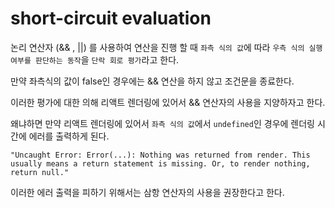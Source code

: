 # short-circuit evaluation

논리 연산자 (&& , ||) 를 사용하여 연산을 진행 할 때 `좌측 식의 값`에 따라 `우측 식의 실행 여부를 판단하는 동작`을 `단락 회로 평가`라고 한다.

만약 좌측식의 값이 false인 경우에는 && 연산을 하지 않고 조건문을 종료한다.

이러한 평가에 대한 의해 리액트 렌더링에 있어서 && 연산자의 사용을 지양하자고 한다.

왜냐하면 만약 리액트 렌더링에 있어서 `좌측 식의 값`에서 `undefined`인 경우에 렌더링 시간에 에러를 출력하게 된다.

```
"Uncaught Error: Error(...): Nothing was returned from render. This usually means a return statement is missing. Or, to render nothing, return null."
```

이러한 에러 출력을 피하기 위해서는 삼항 연산자의 사용을 권장한다고 한다.
